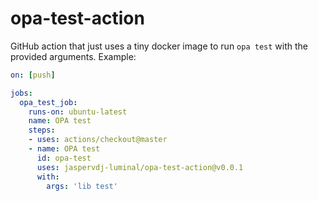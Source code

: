 # opa-test-action

GitHub action that just uses a tiny docker image to run `opa test` with the
provided arguments.  Example:

```yaml
on: [push]

jobs:
  opa_test_job:
    runs-on: ubuntu-latest
    name: OPA test
    steps:
    - uses: actions/checkout@master
    - name: OPA test
      id: opa-test
      uses: jaspervdj-luminal/opa-test-action@v0.0.1
      with:
        args: 'lib test'
```
